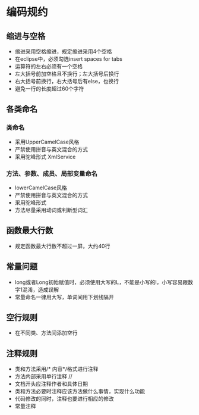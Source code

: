 # 编码规约
## 缩进与空格
* 缩进采用空格缩进，规定缩进采用4个空格
* 在eclipse中，必须勾选insert spaces for tabs
* 运算符的左右必须有一个空格
* 左大括号前加空格且不换行；左大括号后换行
* 右大括号前换行，右大括号后有else，也换行
* 避免一行的长度超过60个字符
## 各类命名
### 类命名
* 采用UpperCamelCase风格
* 严禁使用拼音与英文混合的方式
* 采用驼峰形式 XmlService
### 方法、参数、成员、局部变量命名
* lowerCamelCase风格
* 严禁使用拼音与英文混合的方式
* 采用驼峰形式
* 方法尽量采用动词或判断型词汇
## 函数最大行数
* 规定函数最大行数不超过一屏，大约40行
## 常量问题
* long或者Long初始赋值时，必须使用大写的L，不能是小写的l，小写容易跟数字1混淆，造成误解
* 常量命名一律用大写，单词间用下划线隔开
## 空行规则
* 在不同类、方法间添加空行

## 注释规则
* 类和方法采用/* 内容*/格式进行注释
* 方法内部采用单行注释 //
* 文档开头应注释作者和具体日期
* 类和方法必要时注释应该方法做什么事情，实现什么功能
* 代码修改的同时，注释也要进行相应的修改
* 常量注释


